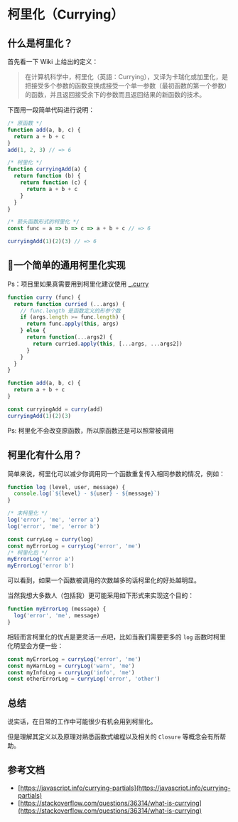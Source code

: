 # 柯里化（Currying）

## 什么是柯里化？
首先看一下 Wiki 上给出的定义：
> 在计算机科学中，柯里化（英語：Currying），又译为卡瑞化或加里化，是把接受多个参数的函数变换成接受一个单一参数（最初函数的第一个参数）的函数，并且返回接受余下的参数而且返回结果的新函数的技术。

下面用一段简单代码进行说明：
```js
/* 原函数 */
function add(a, b, c) {
  return a + b + c
}
add(1, 2, 3) // => 6

/* 柯里化 */
function curryingAdd(a) {
  return function (b) {
    return function (c) {
      return a + b + c
    }
  }
}

/* 箭头函数形式的柯里化 */
const func = a => b => c => a + b + c // => 6

curryingAdd(1)(2)(3) // => 6
```

## 一个简单的通用柯里化实现
Ps：项目里如果真需要用到柯里化建议使用 [_.curry](https://lodash.com/docs/4.17.15#curry)
```js
function curry (func) {
  return function curried (...args) {
    // func.length 是函数定义的形参个数
    if (args.length >= func.length) {
      return func.apply(this, args)
    } else {
      return function(...args2) {
        return curried.apply(this, [...args, ...args2])
      }
    }
  }
}

function add(a, b, c) {
  return a + b + c
}

const curryingAdd = curry(add)
curryingAdd(1)(2)(3)
```
Ps: 柯里化不会改变原函数，所以原函数还是可以照常被调用

## 柯里化有什么用？
简单来说，柯里化可以减少你调用同一个函数重复传入相同参数的情况，例如：
```js
function log (level, user, message) {
  console.log(`${level} - ${user} - ${message}`)
}

/* 未柯里化 */
log('error', 'me', 'error a')
log('error', 'me', 'error b')

const curryLog = curry(log)
const myErrorLog = curryLog('error', 'me')
/* 柯里化后 */
myErrorLog('error a')
myErrorLog('error b')
```
可以看到，如果一个函数被调用的次数越多的话柯里化的好处越明显。  

当然我想大多数人（包括我）更可能采用如下形式来实现这个目的：
```js
function myErrorLog (message) {
  log('error', 'me', message)
}
```
相较而言柯里化的优点是更灵活一点吧，比如当我们需要更多的 `log` 函数时柯里化明显会方便一些：
```js
const myErrorLog = curryLog('error', 'me')
const myWarnLog = curryLog('warn', 'me')
const myInfoLog = curryLog('info', 'me')
const otherErrorLog = curryLog('error', 'other')
```


## 总结
说实话，在日常的工作中可能很少有机会用到柯里化。  

但是理解其定义以及原理对熟悉函数式编程以及相关的 `Closure` 等概念会有所帮助。

## 参考文档
* [https://javascript.info/currying-partials](https://javascript.info/currying-partials)
* [https://stackoverflow.com/questions/36314/what-is-currying](https://stackoverflow.com/questions/36314/what-is-currying)